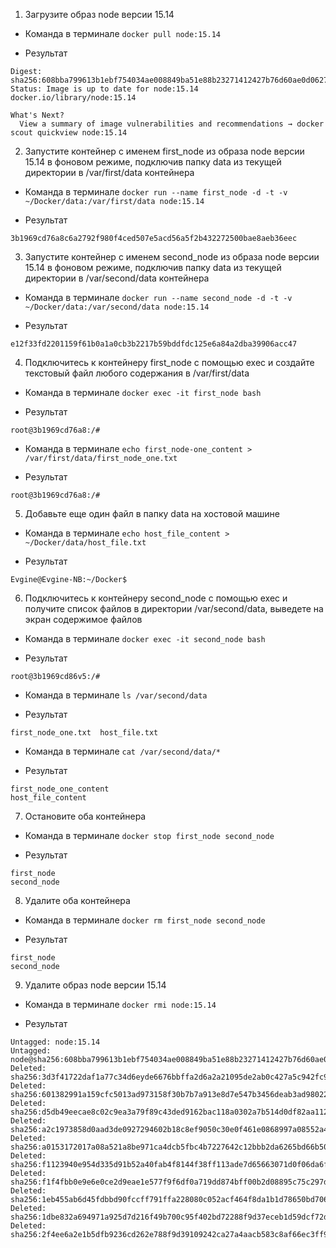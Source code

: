 1. Загрузите образ node версии 15.14
* Команда в терминале `docker pull node:15.14`

* Результат

```
Digest: sha256:608bba799613b1ebf754034ae008849ba51e88b23271412427b76d60ae0d0627
Status: Image is up to date for node:15.14
docker.io/library/node:15.14

What's Next?
  View a summary of image vulnerabilities and recommendations → docker scout quickview node:15.14
```


2. Запустите контейнер с именем first_node из образа node версии 15.14 в фоновом режиме, подключив папку data из текущей директории в /var/first/data контейнера
* Команда в терминале `docker run --name first_node -d -t -v ~/Docker/data:/var/first/data node:15.14`

* Результат

```
3b1969cd76a8c6a2792f980f4ced507e5acd56a5f2b432272500bae8aeb36eec
```


3. Запустите контейнер с именем second_node из образа node версии 15.14 в фоновом режиме, подключив папку data из текущей директории в /var/second/data контейнера
* Команда в терминале `docker run --name second_node -d -t -v ~/Docker/data:/var/second/data node:15.14`

* Результат

```
e12f33fd2201159f61b0a1a0cb3b2217b59bddfdc125e6a84a2dba39906acc47
```


4. Подключитесь к контейнеру first_node с помощью exec и создайте текстовый файл любого содержания в /var/first/data
* Команда в терминале `docker exec -it first_node bash`

* Результат

```
root@3b1969cd76a8:/# 
```
* Команда в терминале `echo first_node-one_content > /var/first/data/first_node_one.txt`

* Результат

```
root@3b1969cd76a8:/# 
```


5. Добавьте еще один файл в папку data на хостовой машине
* Команда в терминале `echo host_file_content > ~/Docker/data/host_file.txt`

* Результат

```
Evgine@Evgine-NB:~/Docker$
```


6. Подключитесь к контейнеру second_node с помощью exec и получите список файлов в директории /var/second/data, выведете на экран содержимое файлов
* Команда в терминале `docker exec -it second_node bash`

* Результат

```
root@3b1969cd86v5:/# 
```
* Команда в терминале `ls /var/second/data`

* Результат

```
first_node_one.txt  host_file.txt
```
* Команда в терминале `cat /var/second/data/*`

* Результат

```
first_node_one_content
host_file_content
```


7. Остановите оба контейнера
* Команда в терминале `docker stop first_node second_node`

* Результат

```
first_node
second_node
```


8. Удалите оба контейнера
* Команда в терминале `docker rm first_node second_node`

* Результат

```
first_node
second_node
```


9. Удалите образ node версии 15.14
* Команда в терминале `docker rmi node:15.14`

* Результат

```
Untagged: node:15.14
Untagged: node@sha256:608bba799613b1ebf754034ae008849ba51e88b23271412427b76d60ae0d0627
Deleted: sha256:3d3f41722daf1a77c34d6eyde6676bbffa2d6a2a21095de2ab0c427a5c942fc9
Deleted: sha256:601382991a159cfc5013ad973158f30b7b7a913e8d7e547b3456deab3ad98022
Deleted: sha256:d5db49eecae8c02c9ea3a79f89c43ded9162bac118a0302a7b514d0df82aa112
Deleted: sha256:a2c1973858d0aad3de0927294602b18c8ef9050c30e0f461e0868997a08552a4
Deleted: sha256:a0153172017a08a521a8be971ca4dcb5fbc4b7227642c12bbb2da6265bd66b50
Deleted: sha256:f1123940e954d335d91b52a40fab4f8144f38ff113ade7d65663071d0f06da6f
Deleted: sha256:f1f4fbb0e9e6e0ce2d9eae1e577f9f6df0a719dd874bff00b2d08895c75c297d
Deleted: sha256:1eb455ab6d45fdbbd90fccff791ffa228080c052acf464f8da1b1d78650bd706
Deleted: sha256:1dbe832a694971a925d7d216f49b700c95f402bd72288f9d37eceb1d59dcf72d
Deleted: sha256:2f4ee6a2e1b5dfb9236cd262e788f9d39109242ca27a4aacb583c8af66ec3ff9
```